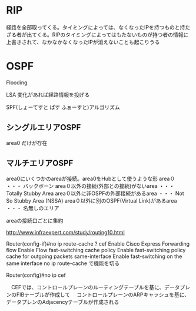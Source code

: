 # RIP 
経路を全部取ってくる。タイミングによっては、なくなったIPを持つものと持たざる者が出てくる。RIPのタイミングによってはもたないものが持つ者の情報に上書きされて、なかなかなくなったIPが消えないことも起こりうる


# OSPF

Flooding

LSA
変化があれば経路情報を投げる


SPF(しょーてすと ぱす ふぁーすと)アルゴリズム

## シングルエリアOSPF 
area0 だけが存在

## マルチエリアOSPF 
area0にいくつかのareaが接続。area0をHubとして使うような形
area０ ・・・ バックボーン
area０以外の接続(外部との接続)がないarea ・・・ Totally Stubby Area
area０以外に非OSPFの外部接続があるarea ・・・ Not So Stubby Area (NSSA)
area０以外に別のOSPF(Virtual Link)があるarea ・・・ 名無しのエリア

areaの接続口ごとに集約



http://www.infraexpert.com/study/routing10.html


Router(config-if)#no ip route-cache ?
  cef             Enable Cisco Express Forwarding
  flow            Enable Flow fast-switching cache
  policy          Enable fast-switching policy cache for outgoing packets
  same-interface  Enable fast-switching on the same interface
no ip route-cache で機能を切る

Router(config)#no ip cef

　CEFでは、コントロールプレーンのルーティングテーブルを基に、データプレンのFIBテーブルが作成して
　コントロールプレーンのARPキャッシュを基に、データプレンのAdjacencyテーブルが作成される